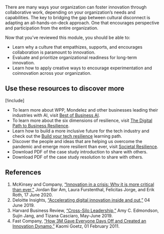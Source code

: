 There are many ways your organization can foster innovation through collaborative work, depending on your organization’s needs and capabilities. The key to bridging the gap between cultural disconnect is adapting an all-hands-on-deck approach. One that encourages perspective and participation from the entire organization.

Now that you’ve reviewed this module, you should be able to: 

* Learn why a culture that empathizes, supports, and encourages collaboration is paramount to innovation.
* Evaluate and prioritize organizational readiness for long-term innovation.
* Learn how to apply creative ways to encourage experimentation and coinnovation across your organization.

## Use these resources to discover more

[!include[](../../../includes/open-link-in-new-tab-note.md)]

* To learn more about WPP, Mondelez and other businesses leading their industries with AI, visit [Best of Business AI](https://businessai.microsoft.com/).
* To learn more about the six dimensions of resilience, visit [The Digital Path to Business Resilience](https://www.bcg.com/publications/2020/digital-path-to-business-resilience).
* Learn how to build a more inclusive future for the tech industry and check out the [Build your tech resilience](/learn/paths/tech-resilience/) learning path.
* Discover the people and ideas that are helping us overcome the pandemic and emerge more resilient than ever, visit [Societal Resilience](https://www.microsoft.com/societal-resilience#coreui-feature-sl9cfe9).
* Download PDF of the case study introduction to share with others.
* Download PDF of the case study resolution to share with others.

## References

1. McKinsey and Company, [“Innovation in a crisis: Why it is more critical than ever,”](https://www.mckinsey.com/business-functions/strategy-and-corporate-finance/our-insights/innovation-in-a-crisis-why-it-is-more-critical-than-ever) Jordan Bar Am, Laura Furstenthal, Felicitas Jorge, and Erik Roth, 17 June 2020.
1. Deloitte Insights, [“Accelerating digital innovation inside and out,”](https://www2.deloitte.com/us/en/insights/focus/digital-maturity/digital-innovation-ecosystems-organizational-agility.html) 04 June 2019.
1. Harvard Business Review, [“Cross-Silo Leadership,”](https://hbr.org/2019/05/cross-silo-leadership) Amy C. Edmondson, Sujin Jang, and Tizana Casciaro, May-June 2019.
1. Fast Company, [“How 3M Gave Everyone Days Off and Created an Innovation Dynamo,”](https://www.fastcompany.com/1663137/how-3m-gave-everyone-days-off-and-created-an-innovation-dynamo) Kaomi Goetz, 01 February 2011.
